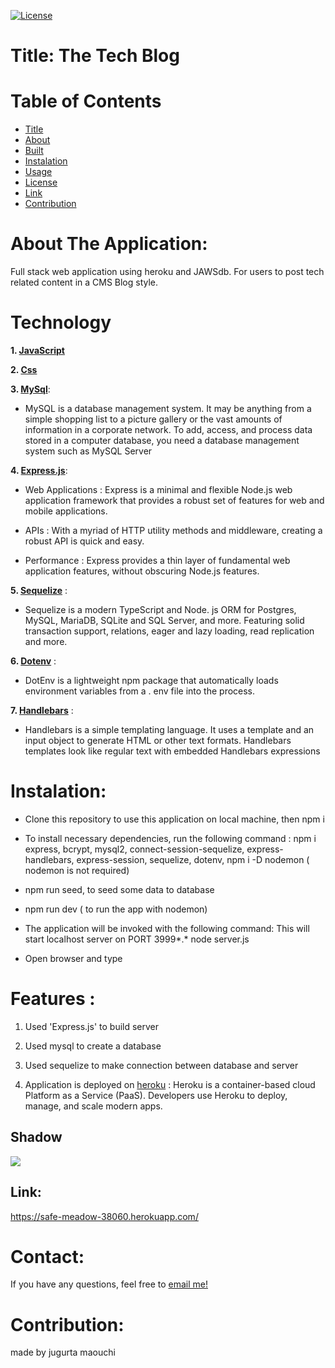 [![License](https://img.shields.io/apm/l/npm)](https://choosealicense.com/licenses/mit/)


# Title: The Tech Blog


# Table of  Contents

* [Title](#title)
* [About](#about)
* [Built](#Technology)
* [Instalation](#header.instal)
* [Usage](header.usage)
* [License](#header.license)
* [Link](#link)
* [Contribution](#header.contribution)



# About The Application:
  Full stack web application using heroku and JAWSdb. For users to post tech related content in a CMS Blog style.


# Technology

**1. [JavaScript](https;//javascript.com/)**


**2. [Css](https;//css.com/)**


**3. [MySql](https://MySql.com/)**: 

* MySQL is a database management system.
  It may be anything from a simple shopping list to a picture gallery or the vast amounts of information in a 
  corporate network. To add, access, and process data stored in a computer database, you need a database management
  system such as MySQL Server


**4. [Express.js](https://expressjs.com/)**:

* Web Applications : Express is a minimal and flexible Node.js web application framework that provides a robust set of features for web and   mobile applications.

* APIs : With a myriad of HTTP utility methods and middleware, creating a robust API is quick and easy.

* Performance : Express provides a thin layer of fundamental web application features, without obscuring Node.js features.


**5. [Sequelize](https://Sequelize.com/)** : 

* Sequelize is a modern TypeScript and Node. js ORM for Postgres, MySQL, MariaDB, SQLite and SQL Server, 
  and more. Featuring solid transaction support, relations, eager and lazy loading, read replication and more.


**6. [Dotenv](https://Dotenv.com/)** :

* DotEnv is a lightweight npm package that automatically loads environment variables from a . env file into the process.


**7. [Handlebars](https://Handlebars/)** :

* Handlebars is a simple templating language. It uses a template and an input object to generate HTML or other text formats. Handlebars templates look like regular text with embedded Handlebars expressions


  
# Instalation:

* Clone this repository to use this application on local machine, then npm i 

* To install necessary dependencies, run the following command :
npm i express, bcrypt, mysql2, connect-session-sequelize, express-handlebars, express-session, sequelize, dotenv,  npm i -D nodemon ( nodemon is not required)

* npm run seed, to seed some data to database

* npm run dev ( to run the app with nodemon)  
  
* The application will be invoked with the following command: This will start localhost server on PORT 3999*.*
node server.js

* Open browser and type 




# Features :

1. Used 'Express.js' to build server

2. Used mysql to create a database 

3. Used sequelize to make connection between database and server

4. Application is deployed on [heroku](https://safe-meadow-38060.herokuapp.com/) : Heroku is a container-based cloud Platform as a Service (PaaS). Developers use Heroku to deploy, manage, and scale modern apps.



## Shadow
![](public/images/gif.gif)


## Link:  
  
https://safe-meadow-38060.herokuapp.com/


# Contact:
If you have any questions, feel free to [email me!](djigo.maouchi@yahoo.com)



# Contribution:
  made by jugurta maouchi 